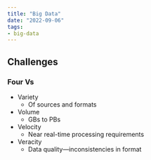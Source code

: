 ```yaml
---
title: "Big Data"
date: "2022-09-06"
tags:
- big-data
---
```


## Challenges

### Four Vs

- Variety
	- Of sources and formats
- Volume
	- GBs to PBs
- Velocity
	- Near real-time processing requirements
- Veracity
	- Data quality—inconsistencies in format
